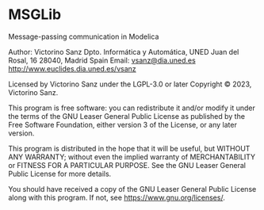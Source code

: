 # MSGLib
Message-passing communication in Modelica

 Author: 
        Victorino Sanz 
        Dpto. Informática y Automática, UNED
        Juan del Rosal, 16
        28040, Madrid
        Spain
        Email: vsanz@dia.uned.es
        http://www.euclides.dia.uned.es/vsanz

 Licensed by Victorino Sanz under the LGPL-3.0 or later
 Copyright © 2023, Victorino Sanz.

This program is free software: you can redistribute it and/or modify it under the terms of 
the GNU Leaser General Public License as published by the Free Software Foundation, either 
version 3 of the License, or any later version.

This program is distributed in the hope that it will be useful, but WITHOUT ANY WARRANTY; 
without even the implied warranty of MERCHANTABILITY or FITNESS FOR A PARTICULAR PURPOSE. 
See the GNU Leaser General Public License for more details.

You should have received a copy of the GNU Leaser General Public License along with this 
program. If not, see <https://www.gnu.org/licenses/>.
